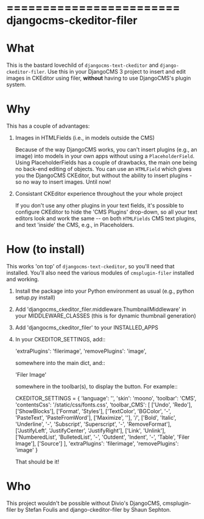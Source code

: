 ========================
djangocms-ckeditor-filer
========================

What
====

This is the bastard lovechild of ``djangocms-text-ckeditor`` and ``django-ckeditor-filer``. Use this in your DjangoCMS 3 project to insert and edit images in CKEditor using filer, **without** having to use DjangoCMS's plugin system.

Why
===

This has a couple of advantages:

1. Images in HTMLFields (i.e., in models outside the CMS)

   Because of the way DjangoCMS works, you can't insert plugins (e.g., an image) into models in your own apps without using a ``PlaceholderField``. Using PlaceholderFields has a couple of drawbacks, the main one being no back-end editing of objects. You can use an ``HTMLField`` which gives you the DjangoCMS CKEditor, but without the ability to insert plugins - so no way to insert images. Until now!

2. Consistant CKEditor experience throughout the your whole project

   If you don't use any other plugins in your text fields, it's possible to configure CKEditor to hide the 'CMS Plugins' drop-down, so all your text editors look and work the same -- on both ``HTMLFields`` CMS text plugins, and text 'inside' the CMS, e.g., in Placeholders.

How (to install)
================

This works 'on top' of ``djangocms-text-ckeditor``, so you'll need that installed. You'll also need the various modules of ``cmsplugin-filer`` installed and working.

1. Install the package into your Python environment as usual (e.g., python setup.py install)

2. Add 'djangocms_ckeditor_filer.middleware.ThumbnailMiddleware' in your MIDDLEWARE_CLASSES (this is for dynamic thumbnail generation)

3. Add 'djangocms_ckeditor_filer' to your INSTALLED_APPS

4. In your CKEDITOR_SETTINGS, add::

	'extraPlugins': 'filerimage',
	'removePlugins': 'image',

   somewhere into the main dict, and::

	'Filer Image'

   somewhere in the toolbar(s), to display the button. For example::

	CKEDITOR_SETTINGS = {
		'language': '',
		'skin': 'moono',
		'toolbar': 'CMS',
		'contentsCss': '/static/css/fonts.css',
			'toolbar_CMS': [
				['Undo', 'Redo'],
				['ShowBlocks'],
				['Format', 'Styles'],
				['TextColor', 'BGColor', '-', 'PasteText', 'PasteFromWord'],
				['Maximize', ''],
				'/',
				['Bold', 'Italic', 'Underline', '-', 'Subscript', 'Superscript', '-', 'RemoveFormat'],
				['JustifyLeft', 'JustifyCenter', 'JustifyRight'],
				['Link', 'Unlink'],
				['NumberedList', 'BulletedList', '-', 'Outdent', 'Indent', '-', 'Table', 'Filer Image'],
				['Source']
			],
		'extraPlugins': 'filerimage',
		'removePlugins': 'image'
	}

   That should be it!

Who
===

This project wouldn't be possible without Divio's DjangoCMS, cmsplugin-filer by Stefan Foulis and django-ckeditor-filer by Shaun Sephton.
